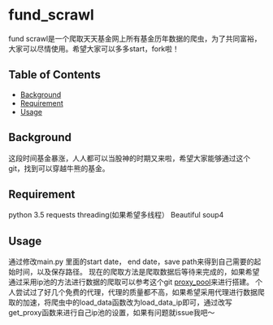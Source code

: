 # fund_scrawl
   fund scrawl是一个爬取天天基金网上所有基金历年数据的爬虫，为了共同富裕，大家可以尽情使用。希望大家可以多多start，fork啦！
   
## Table of Contents

- [Background](#background)
- [Requirement](#requirement)
- [Usage](#usage)

## Background
这段时间基金暴涨，人人都可以当股神的时期又来啦，希望大家能够通过这个git，找到可以穿越牛熊的基金。

## Requirement
python 3.5
requests
threading(如果希望多线程）
Beautiful soup4
## Usage
通过修改main.py 里面的start date， end date，save path来得到自己需要的起始时间，以及保存路径。
现在的爬取方法是爬取数据后等待来完成的，如果希望通过采用ip池的方法进行数据的爬取可以参考这个git [proxy_pool](https://github.com/jhao104/proxy_pool)来进行搭建。
个人尝试过了好几个免费的代理，代理的质量都不高，如果希望采用代理进行数据爬取的加速，将爬虫中的load_data函数改为load_data_ip即可，通过改写get_proxy函数来进行自己ip池的设置，如果有问题就issue我吧～
